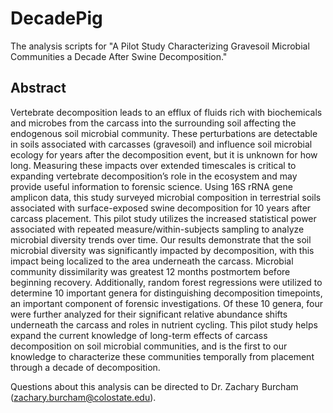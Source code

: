 # DecadePig
The analysis scripts for "A Pilot Study Characterizing Gravesoil Microbial Communities a Decade After Swine Decomposition."

## Abstract
Vertebrate decomposition leads to an efflux of fluids rich with biochemicals and microbes from the carcass into the surrounding soil affecting the endogenous soil microbial community. These perturbations are detectable in soils associated with carcasses (gravesoil) and influence soil microbial ecology for years after the decomposition event, but it is unknown for how long. Measuring these impacts over extended timescales is critical to expanding vertebrate decomposition’s role in the ecosystem and may provide useful information to forensic science. Using 16S rRNA gene amplicon data, this study surveyed microbial composition in terrestrial soils associated with surface-exposed swine decomposition for 10 years after carcass placement. This pilot study utilizes the increased statistical power associated with repeated measure/within-subjects sampling to analyze microbial diversity trends over time. Our results demonstrate that the soil microbial diversity was significantly impacted by decomposition, with this impact being localized to the area underneath the carcass. Microbial community dissimilarity was greatest 12 months postmortem before beginning recovery. Additionally, random forest regressions were utilized to determine 10 important genera for distinguishing decomposition timepoints, an important component of forensic investigations. Of these 10 genera, four were further analyzed for their significant relative abundance shifts underneath the carcass and roles in nutrient cycling. This pilot study helps expand the current knowledge of long-term effects of carcass decomposition on soil microbial communities, and is the first to our knowledge to characterize these communities temporally from placement through a decade of decomposition.

Questions about this analysis can be directed to Dr. Zachary Burcham (zachary.burcham@colostate.edu). 
